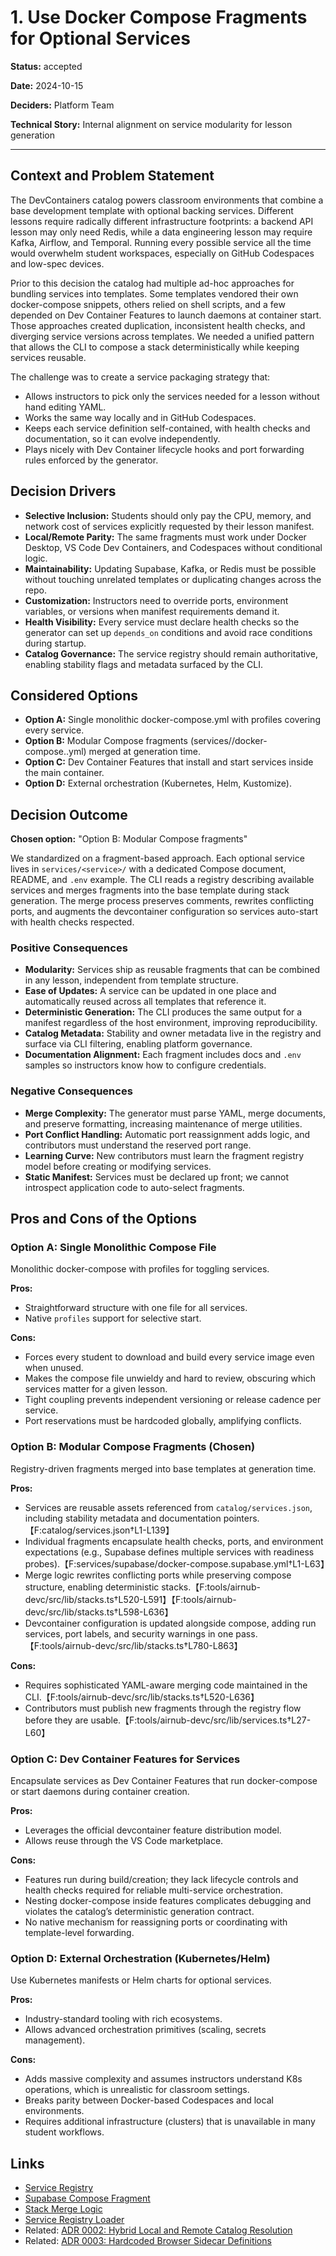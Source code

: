 # 1. Use Docker Compose Fragments for Optional Services

**Status:** accepted

**Date:** 2024-10-15

**Deciders:** Platform Team

**Technical Story:** Internal alignment on service modularity for lesson generation

---

## Context and Problem Statement

The DevContainers catalog powers classroom environments that combine a base development template with optional backing services.
Different lessons require radically different infrastructure footprints: a backend API lesson may only need Redis, while a data engineering lesson may require Kafka, Airflow, and Temporal. Running every possible service all the time would overwhelm student workspaces, especially on GitHub Codespaces and low-spec devices.

Prior to this decision the catalog had multiple ad-hoc approaches for bundling services into templates. Some templates vendored their own docker-compose snippets, others relied on shell scripts, and a few depended on Dev Container Features to launch daemons at container start. Those approaches created duplication, inconsistent health checks, and diverging service versions across templates. We needed a unified pattern that allows the CLI to compose a stack deterministically while keeping services reusable.

The challenge was to create a service packaging strategy that:

- Allows instructors to pick only the services needed for a lesson without hand editing YAML.
- Works the same way locally and in GitHub Codespaces.
- Keeps each service definition self-contained, with health checks and documentation, so it can evolve independently.
- Plays nicely with Dev Container lifecycle hooks and port forwarding rules enforced by the generator.

## Decision Drivers

* **Selective Inclusion:** Students should only pay the CPU, memory, and network cost of services explicitly requested by their lesson manifest.
* **Local/Remote Parity:** The same fragments must work under Docker Desktop, VS Code Dev Containers, and Codespaces without conditional logic.
* **Maintainability:** Updating Supabase, Kafka, or Redis must be possible without touching unrelated templates or duplicating changes across the repo.
* **Customization:** Instructors need to override ports, environment variables, or versions when manifest requirements demand it.
* **Health Visibility:** Every service must declare health checks so the generator can set up `depends_on` conditions and avoid race conditions during startup.
* **Catalog Governance:** The service registry should remain authoritative, enabling stability flags and metadata surfaced by the CLI.

## Considered Options

* **Option A:** Single monolithic docker-compose.yml with profiles covering every service.
* **Option B:** Modular Compose fragments (services/<service>/docker-compose.<service>.yml) merged at generation time.
* **Option C:** Dev Container Features that install and start services inside the main container.
* **Option D:** External orchestration (Kubernetes, Helm, Kustomize).

## Decision Outcome

**Chosen option:** "Option B: Modular Compose fragments"

We standardized on a fragment-based approach. Each optional service lives in `services/<service>/` with a dedicated Compose document, README, and `.env` example. The CLI reads a registry describing available services and merges fragments into the base template during stack generation. The merge process preserves comments, rewrites conflicting ports, and augments the devcontainer configuration so services auto-start with health checks respected.

### Positive Consequences

* **Modularity:** Services ship as reusable fragments that can be combined in any lesson, independent from template structure.
* **Ease of Updates:** A service can be updated in one place and automatically reused across all templates that reference it.
* **Deterministic Generation:** The CLI produces the same output for a manifest regardless of the host environment, improving reproducibility.
* **Catalog Metadata:** Stability and owner metadata live in the registry and surface via CLI filtering, enabling platform governance.
* **Documentation Alignment:** Each fragment includes docs and `.env` samples so instructors know how to configure credentials.

### Negative Consequences

* **Merge Complexity:** The generator must parse YAML, merge documents, and preserve formatting, increasing maintenance of merge utilities.
* **Port Conflict Handling:** Automatic port reassignment adds logic, and contributors must understand the reserved port range.
* **Learning Curve:** New contributors must learn the fragment registry model before creating or modifying services.
* **Static Manifest:** Services must be declared up front; we cannot introspect application code to auto-select fragments.

## Pros and Cons of the Options

### Option A: Single Monolithic Compose File

Monolithic docker-compose with profiles for toggling services.

**Pros:**
* Straightforward structure with one file for all services.
* Native `profiles` support for selective start.

**Cons:**
* Forces every student to download and build every service image even when unused.
* Makes the compose file unwieldy and hard to review, obscuring which services matter for a given lesson.
* Tight coupling prevents independent versioning or release cadence per service.
* Port reservations must be hardcoded globally, amplifying conflicts.

### Option B: Modular Compose Fragments (Chosen)

Registry-driven fragments merged into base templates at generation time.

**Pros:**
* Services are reusable assets referenced from `catalog/services.json`, including stability metadata and documentation pointers.【F:catalog/services.json†L1-L139】
* Individual fragments encapsulate health checks, ports, and environment expectations (e.g., Supabase defines multiple services with readiness probes).【F:services/supabase/docker-compose.supabase.yml†L1-L63】
* Merge logic rewrites conflicting ports while preserving compose structure, enabling deterministic stacks.【F:tools/airnub-devc/src/lib/stacks.ts†L520-L591】【F:tools/airnub-devc/src/lib/stacks.ts†L598-L636】
* Devcontainer configuration is updated alongside compose, adding run services, port labels, and security warnings in one pass.【F:tools/airnub-devc/src/lib/stacks.ts†L780-L863】

**Cons:**
* Requires sophisticated YAML-aware merging code maintained in the CLI.【F:tools/airnub-devc/src/lib/stacks.ts†L520-L636】
* Contributors must publish new fragments through the registry flow before they are usable.【F:tools/airnub-devc/src/lib/services.ts†L27-L60】

### Option C: Dev Container Features for Services

Encapsulate services as Dev Container Features that run docker-compose or start daemons during container creation.

**Pros:**
* Leverages the official devcontainer feature distribution model.
* Allows reuse through the VS Code marketplace.

**Cons:**
* Features run during build/creation; they lack lifecycle controls and health checks required for reliable multi-service orchestration.
* Nesting docker-compose inside features complicates debugging and violates the catalog’s deterministic generation contract.
* No native mechanism for reassigning ports or coordinating with template-level forwarding.

### Option D: External Orchestration (Kubernetes/Helm)

Use Kubernetes manifests or Helm charts for optional services.

**Pros:**
* Industry-standard tooling with rich ecosystems.
* Allows advanced orchestration primitives (scaling, secrets management).

**Cons:**
* Adds massive complexity and assumes instructors understand K8s operations, which is unrealistic for classroom settings.
* Breaks parity between Docker-based Codespaces and local environments.
* Requires additional infrastructure (clusters) that is unavailable in many student workflows.

## Links

* [Service Registry](../../catalog/services.json)
* [Supabase Compose Fragment](../../services/supabase/docker-compose.supabase.yml)
* [Stack Merge Logic](../../tools/airnub-devc/src/lib/stacks.ts)
* [Service Registry Loader](../../tools/airnub-devc/src/lib/services.ts)
* Related: [ADR 0002: Hybrid Local and Remote Catalog Resolution](./0002-catalog-resolution.md)
* Related: [ADR 0003: Hardcoded Browser Sidecar Definitions](./0003-browser-sidecar-selection.md)
